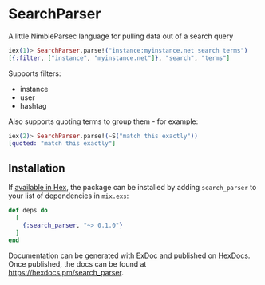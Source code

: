 # SearchParser

A little NimbleParsec language for pulling data out of a search query

```elixir
iex(1)> SearchParser.parse!("instance:myinstance.net search terms")
[{:filter, ["instance", "myinstance.net"]}, "search", "terms"]
```

Supports filters:
- instance
- user
- hashtag

Also supports quoting terms to group them - for example:

```elixir
iex(2)> SearchParser.parse!(~S("match this exactly"))              
[quoted: "match this exactly"]
```

## Installation

If [available in Hex](https://hex.pm/docs/publish), the package can be installed
by adding `search_parser` to your list of dependencies in `mix.exs`:

```elixir
def deps do
  [
    {:search_parser, "~> 0.1.0"}
  ]
end
```

Documentation can be generated with [ExDoc](https://github.com/elixir-lang/ex_doc)
and published on [HexDocs](https://hexdocs.pm). Once published, the docs can
be found at <https://hexdocs.pm/search_parser>.

